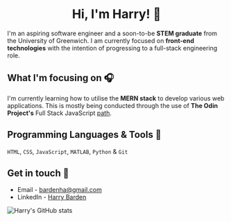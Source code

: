<h1 align="center">Hi, I'm Harry! 👋 </h1>

I'm an aspiring software engineer and a soon-to-be **STEM graduate** from the University of Greenwich. I am currently focused on **front-end technologies** with the intention of progressing to a full-stack engineering role.
## What I'm focusing on 🎧

I'm currently learning how to utilise the **MERN stack** to develop various web applications. This is mostly being conducted through the use of **The Odin Project's** Full Stack JavaScript <a href="https://www.theodinproject.com/paths/full-stack-javascript" target="_blank">path</a>.

## Programming Languages & Tools 🔧
`HTML`, `CSS`, `JavaScript`, `MATLAB`, `Python` & `Git`

## Get in touch 💬
- Email - bardenha@gmail.com
- LinkedIn - <a href="https://www.linkedin.com/in/harry-barden-a1311a186/" target="_blank">Harry Barden</a>

![Harry's GitHub stats](https://github-readme-stats.vercel.app/api?username=bardenHa&hide=stars&show_icons=true&theme=algolia)
